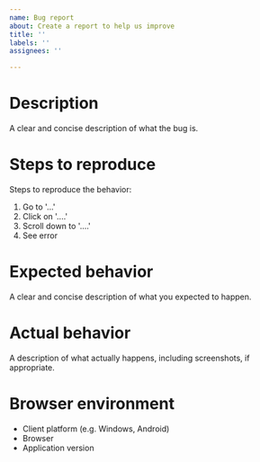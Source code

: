 ```yaml
---
name: Bug report
about: Create a report to help us improve
title: ''
labels: ''
assignees: ''

---
```


# Description
A clear and concise description of what the bug is.

# Steps to reproduce
Steps to reproduce the behavior:
1. Go to '...'
2. Click on '....'
3. Scroll down to '....'
4. See error

# Expected behavior
A clear and concise description of what you expected to happen.

# Actual behavior
A description of what actually happens, including screenshots, if appropriate.

# Browser environment
* Client platform (e.g. Windows, Android)
* Browser
* Application version
